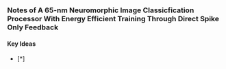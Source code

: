 ### Notes of A 65-nm Neuromorphic Image Classicfication Processor With Energy Efficient Training Through Direct Spike Only Feedback

#### Key Ideas
- [*]  

